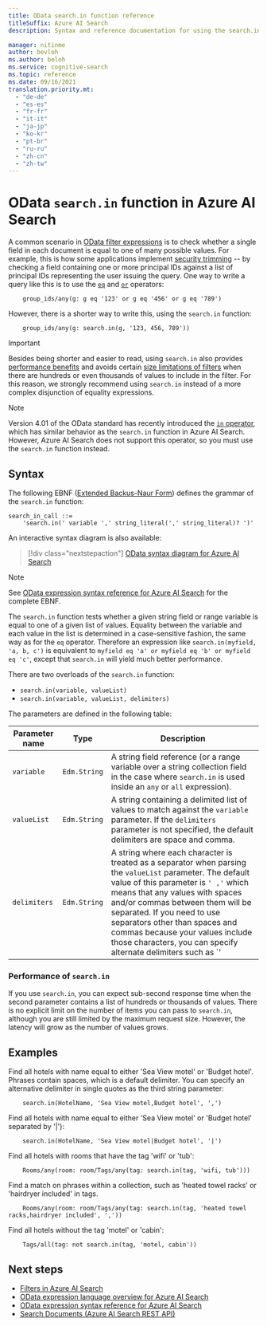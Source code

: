 ```yaml
---
title: OData search.in function reference
titleSuffix: Azure AI Search
description: Syntax and reference documentation for using the search.in function in Azure AI Search queries.

manager: nitinme
author: bevloh
ms.author: beloh
ms.service: cognitive-search
ms.topic: reference
ms.date: 09/16/2021
translation.priority.mt:
  - "de-de"
  - "es-es"
  - "fr-fr"
  - "it-it"
  - "ja-jp"
  - "ko-kr"
  - "pt-br"
  - "ru-ru"
  - "zh-cn"
  - "zh-tw"
---
```

# OData `search.in` function in Azure AI Search

A common scenario in [OData filter expressions](query-odata-filter-orderby-syntax.md) is to check whether a single field in each document is equal to one of many possible values. For example, this is how some applications implement [security trimming](search-security-trimming-for-azure-search.md) -- by checking a field containing one or more principal IDs against a list of principal IDs representing the user issuing the query. One way to write a query like this is to use the [`eq`](search-query-odata-comparison-operators.md) and [`or`](search-query-odata-logical-operators.md) operators:

```odata-filter-expr
    group_ids/any(g: g eq '123' or g eq '456' or g eq '789')
```

However, there is a shorter way to write this, using the `search.in` function:

```odata-filter-expr
    group_ids/any(g: search.in(g, '123, 456, 789'))
```

> [!IMPORTANT]
> Besides being shorter and easier to read, using `search.in` also provides [performance benefits](#bkmk_performance) and avoids certain [size limitations of filters](search-query-odata-filter.md#bkmk_limits) when there are hundreds or even thousands of values to include in the filter. For this reason, we strongly recommend using `search.in` instead of a more complex disjunction of equality expressions.

> [!NOTE]
> Version 4.01 of the OData standard has recently introduced the [`in` operator](https://docs.oasis-open.org/odata/odata/v4.01/cs01/part2-url-conventions/odata-v4.01-cs01-part2-url-conventions.html#_Toc505773230), which has similar behavior as the `search.in` function in Azure AI Search. However, Azure AI Search does not support this operator, so you must use the `search.in` function instead.

## Syntax

The following EBNF ([Extended Backus-Naur Form](https://en.wikipedia.org/wiki/Extended_Backus–Naur_form)) defines the grammar of the `search.in` function:

<!-- Upload this EBNF using https://bottlecaps.de/rr/ui to create a downloadable railroad diagram. -->

```
search_in_call ::=
    'search.in(' variable ',' string_literal(',' string_literal)? ')'
```

An interactive syntax diagram is also available:

> [!div class="nextstepaction"]
> [OData syntax diagram for Azure AI Search](https://azuresearch.github.io/odata-syntax-diagram/#search_in_call)

> [!NOTE]
> See [OData expression syntax reference for Azure AI Search](search-query-odata-syntax-reference.md) for the complete EBNF.

The `search.in` function tests whether a given string field or range variable is equal to one of a given list of values. Equality between the variable and each value in the list is determined in a case-sensitive fashion, the same way as for the `eq` operator. Therefore an expression like `search.in(myfield, 'a, b, c')` is equivalent to `myfield eq 'a' or myfield eq 'b' or myfield eq 'c'`, except that `search.in` will yield much better performance.

There are two overloads of the `search.in` function:

- `search.in(variable, valueList)`
- `search.in(variable, valueList, delimiters)`

The parameters are defined in the following table:

| Parameter name | Type | Description |
| --- | --- | --- |
| `variable` | `Edm.String` | A string field reference (or a range variable over a string collection field in the case where `search.in` is used inside an `any` or `all` expression). |
| `valueList` | `Edm.String` | A string containing a delimited list of values to match against the `variable` parameter. If the `delimiters` parameter is not specified, the default delimiters are space and comma. |
| `delimiters` | `Edm.String` | A string where each character is treated as a separator when parsing the `valueList` parameter. The default value of this parameter is `' ,'` which means that any values with spaces and/or commas between them will be separated. If you need to use separators other than spaces and commas because your values include those characters, you can specify alternate delimiters such as `'|'` in this parameter. |

<a name="bkmk_performance"></a>

### Performance of `search.in`

If you use `search.in`, you can expect sub-second response time when the second parameter contains a list of hundreds or thousands of values. There is no explicit limit on the number of items you can pass to `search.in`, although you are still limited by the maximum request size. However, the latency will grow as the number of values grows.

## Examples

Find all hotels with name equal to either 'Sea View motel' or 'Budget hotel'. Phrases contain spaces, which is a default delimiter. You can specify an alternative delimiter in single quotes as the third string parameter:  

```odata-filter-expr
    search.in(HotelName, 'Sea View motel,Budget hotel', ',')
```

Find all hotels with name equal to either 'Sea View motel' or 'Budget hotel' separated by '|'):

```odata-filter-expr
    search.in(HotelName, 'Sea View motel|Budget hotel', '|')
```

Find all hotels with rooms that have the tag 'wifi' or 'tub':

```odata-filter-expr
    Rooms/any(room: room/Tags/any(tag: search.in(tag, 'wifi, tub')))
```

Find a match on phrases within a collection, such as 'heated towel racks' or 'hairdryer included' in tags.

```odata-filter-expr
    Rooms/any(room: room/Tags/any(tag: search.in(tag, 'heated towel racks,hairdryer included', ','))
```

Find all hotels without the tag 'motel' or 'cabin':

```odata-filter-expr
    Tags/all(tag: not search.in(tag, 'motel, cabin'))
```

## Next steps  

- [Filters in Azure AI Search](search-filters.md)
- [OData expression language overview for Azure AI Search](query-odata-filter-orderby-syntax.md)
- [OData expression syntax reference for Azure AI Search](search-query-odata-syntax-reference.md)
- [Search Documents &#40;Azure AI Search REST API&#41;](/rest/api/searchservice/Search-Documents)
